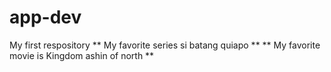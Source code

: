 # app-dev
My first respository
** My favorite series si batang quiapo **
** My favorite movie is Kingdom ashin of north **
